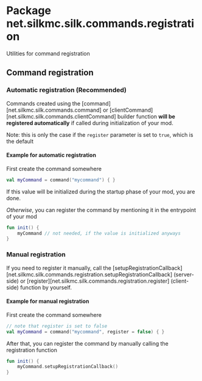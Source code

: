 # Package net.silkmc.silk.commands.registration

Utilities for command registration

## Command registration

### Automatic registration (Recommended)

Commands created using the [command][net.silkmc.silk.commands.command]
or [clientCommand][net.silkmc.silk.commands.clientCommand] builder function **will be registered automatically** if
called during initialization of your mod.

Note: this is only the case if the `register` parameter is set to `true`, which is the default

#### Example for automatic registration

First create the command somewhere

```kotlin
val myCommand = command("mycommand") { }
```

If this value will be initialized during the startup phase of your mod, you are done.

*Otherwise*, you can register the command by mentioning it in the entrypoint of your mod

```kotlin
fun init() {
    myCommand // not needed, if the value is initialized anyways
}
```

### Manual registration

If you need to register it manually, call
the [setupRegistrationCallback][net.silkmc.silk.commands.registration.setupRegistrationCallback] (server-side)
or [register][net.silkmc.silk.commands.registration.register] (client-side) function by yourself.

#### Example for manual registration

First create the command somewhere

```kotlin
// note that register is set to false
val myCommand = command("mycommand", register = false) { }
```

After that, you can register the command by manually calling the registration function

```kotlin
fun init() {
    myCommand.setupRegistrationCallback()
}
```
